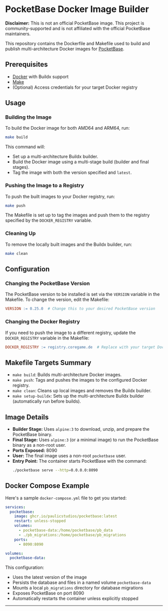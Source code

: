 # PocketBase Docker Image Builder

**Disclaimer:** This is not an official PocketBase image. This project is community-supported and is not affiliated with the official PocketBase maintainers.

This repository contains the Dockerfile and Makefile used to build and publish multi-architecture Docker images for [PocketBase](https://pocketbase.io/).

## Prerequisites

- [Docker](https://docs.docker.com/get-docker/) with Buildx support
- [Make](https://www.gnu.org/software/make/)
- (Optional) Access credentials for your target Docker registry

## Usage

### Building the Image

To build the Docker image for both AMD64 and ARM64, run:

```sh
make build
```

This command will:
- Set up a multi-architecture Buildx builder.
- Build the Docker image using a multi-stage build (builder and final stages).
- Tag the image with both the version specified and `latest`.

### Pushing the Image to a Registry

To push the built images to your Docker registry, run:

```sh
make push
```

The Makefile is set up to tag the images and push them to the registry specified by the `DOCKER_REGISTRY` variable.

### Cleaning Up

To remove the locally built images and the Buildx builder, run:

```sh
make clean
```

## Configuration

### Changing the PocketBase Version

The PocketBase version to be installed is set via the `VERSION` variable in the Makefile. To change the version, edit the Makefile:

```makefile
VERSION := 0.25.0  # Change this to your desired PocketBase version
```

### Changing the Docker Registry

If you need to push the image to a different registry, update the `DOCKER_REGISTRY` variable in the Makefile:

```makefile
DOCKER_REGISTRY := registry.coregame.de  # Replace with your target Docker registry
```

## Makefile Targets Summary

- `make build`: Builds multi-architecture Docker images.
- `make push`: Tags and pushes the images to the configured Docker registry.
- `make clean`: Cleans up local images and removes the Buildx builder.
- `make setup-buildx`: Sets up the multi-architecture Buildx builder (automatically run before builds).

## Image Details

- **Builder Stage:** Uses `alpine:3` to download, unzip, and prepare the PocketBase binary.
- **Final Stage:** Uses `alpine:3` (or a minimal image) to run the PocketBase binary as a non-root user.
- **Ports Exposed:** 8090
- **User:** The final image uses a non-root `pocketbase` user.
- **Entry Point:** The container starts PocketBase with the command:
  ```sh
  ./pocketbase serve --http=0.0.0.0:8090
  ```

## Docker Compose Example

Here's a sample `docker-compose.yml` file to get you started:

```yaml
services:
  pocketbase:
    image: ghcr.io/paulicstudios/pocketbase:latest
    restart: unless-stopped
    volumes:
      - pocketbase-data:/home/pocketbase/pb_data
      - ./pb_migrations:/home/pocketbase/pb_migrations
    ports:
      - 8090:8090

volumes:
  pocketbase-data:
```

This configuration:
- Uses the latest version of the image
- Persists the database and files in a named volume `pocketbase-data`
- Mounts a local `pb_migrations` directory for database migrations
- Exposes PocketBase on port 8090
- Automatically restarts the container unless explicitly stopped

---
